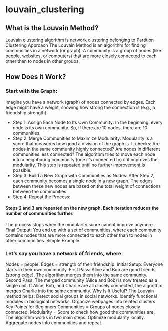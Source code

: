 # louvain_clustering
## What is the Louvain Method?
Louvain clustering algorithm is network clustering belonging to Partition Clustering Approach
The Louvain Method is an algorithm for finding communities in a network (or graph). A community is a group of nodes (like people, websites, or computers) that are more closely connected to each other than to nodes in other groups.
## How Does it Work?
### Start with the Graph:
Imagine you have a network (graph) of nodes connected by edges. Each edge might have a weight, showing how strong the connection is (e.g., a friendship strength).
- Step 1: Assign Each Node to Its Own Community:
In the beginning, every node is its own community. So, if there are 10 nodes, there are 10 communities.
- Step 2: Merge Communities to Maximize Modularity:
Modularity is a score that measures how good a division of the graph is. It checks:
Are nodes in the same community highly connected?
Are nodes in different communities less connected?
The algorithm tries to move each node into a neighboring community (one it’s connected to) if it improves the modularity.
This step is repeated until no further improvement is possible.
- Step 3: Build a New Graph with Communities as Nodes:
After Step 2, each community becomes a single node in a new graph.
The edges between these new nodes are based on the total weight of connections between the communities.
- Step 4: Repeat the Process:
#### Steps 2 and 3 are repeated on the new graph. Each iteration reduces the number of communities further.
The process stops when the modularity score cannot improve anymore.
Final Output:
You end up with a set of communities, where each community contains nodes that are more connected to each other than to nodes in other communities.
Simple Example
### Let’s say you have a network of friends, where:
Nodes = people.
Edges = strength of their friendship.
Initial Setup:
Everyone starts in their own community.
First Pass:
Alice and Bob are good friends (strong edge). The algorithm merges them into the same community.
Second Pass:
The merged community (Alice and Bob) is now treated as a single unit.
If Alice, Bob, and Charlie are all closely connected, the algorithm merges Charlie into the same community.
Why Is It Useful?
The Louvain method helps:
Detect social groups in social networks.
Identify functional modules in biological networks.
Organize webpages into related clusters.
Key Points for Beginners
Communities = Groups of nodes closely connected.
Modularity = Score to check how good the communities are.
The algorithm works in two main steps:
Optimize modularity locally.
Aggregate nodes into communities and repeat.

